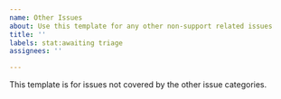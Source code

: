 ```yaml
---
name: Other Issues
about: Use this template for any other non-support related issues
title: ''
labels: stat:awaiting triage
assignees: ''

---
```


This template is for issues not covered by the other issue categories.
